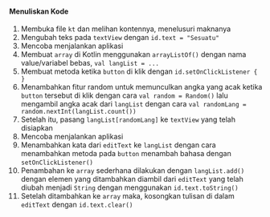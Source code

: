 #### Menuliskan Kode

1. Membuka file `kt` dan melihan kontennya, menelusuri maknanya
2. Mengubah teks pada `textView` dengan `id.text = "Sesuatu"` 
3. Mencoba menjalankan aplikasi
4. Membuat `array` di Kotlin menggunakan `arrayListOf()` dengan nama value/variabel bebas, `val langList = ...` 
5. Membuat metoda ketika `button` di klik dengan `id.setOnClickListener { }` 
6. Menambahkan fitur random untuk memunculkan angka yang acak ketika `button` tersebut di klik dengan cara `val random = Random()` lalu mengambil angka acak dari `langList` dengan cara `val randomLang = random.nextInt(langList.count())`
7. Setelah itu, pasang `langList[randomLang]` ke `textView` yang telah disiapkan
8. Mencoba menjalankan aplikasi
9. Menambahkan kata dari `editText` ke `langList` dengan cara menambahkan metoda pada `button` menambah bahasa dengan `setOnClickListener()`
10. Penambahan ke `array` sederhana dilakukan dengan `langList.add()` dengan elemen yang ditambahkan diambil dari `editText` yang telah diubah menjadi `String` dengan menggunakan `id.text.toString()`
11. Setelah ditambahkan ke `array` maka, kosongkan tulisan di dalam `editText` dengan `id.text.clear()`



